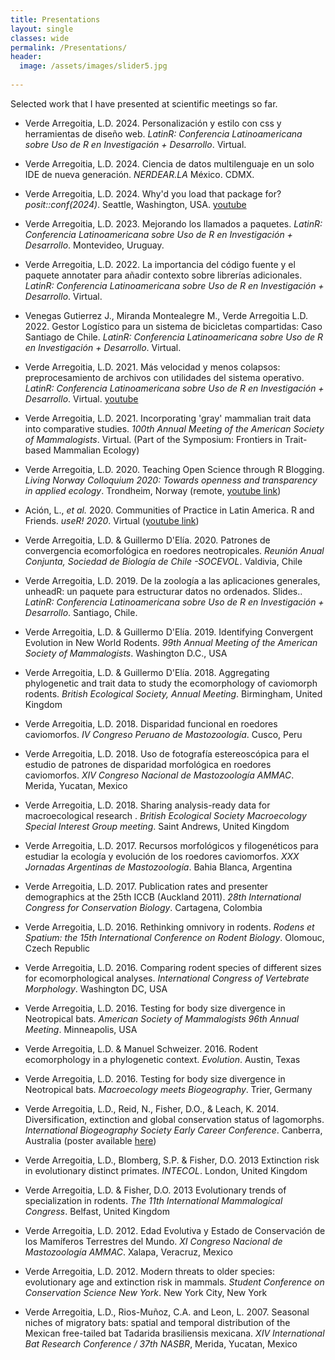 ```yaml
---
title: Presentations
layout: single
classes: wide
permalink: /Presentations/
header:
  image: /assets/images/slider5.jpg
  
---
```


Selected work that I have presented at scientific meetings so far.


+ Verde Arregoitia, L.D. 2024. Personalización y estilo con css y herramientas de diseño web. _LatinR: Conferencia Latinoamericana sobre Uso de R en Investigación + Desarrollo_. Virtual.
 
+ Verde Arregoitia, L.D. 2024. Ciencia de datos multilenguaje en un solo IDE de nueva generación. _NERDEAR.LA_ México. CDMX.

+ Verde Arregoitia, L.D. 2024. Why'd you load that package for? _posit::conf(2024)_. Seattle, Washington, USA. [youtube](https://youtu.be/q4vmmlUEoQg?si=pZI68H-ZjTXXU2xo)

+ Verde Arregoitia, L.D. 2023. Mejorando los llamados a paquetes. _LatinR: Conferencia Latinoamericana sobre Uso de R en Investigación + Desarrollo_. Montevideo, Uruguay.

+ Verde Arregoitia, L.D. 2022. La importancia del código fuente y el paquete annotater para añadir contexto sobre librerías adicionales. _LatinR: Conferencia Latinoamericana sobre Uso de R en Investigación + Desarrollo_. Virtual.  

+ Venegas Gutierrez J., Miranda Montealegre M., Verde Arregoitia L.D. 2022. Gestor Logístico para un sistema de bicicletas compartidas: Caso Santiago de Chile. _LatinR: Conferencia Latinoamericana sobre Uso de R en Investigación + Desarrollo_. Virtual.  

+ Verde Arregoitia, L.D. 2021. Más velocidad y menos colapsos: preprocesamiento de archivos con utilidades del sistema operativo. _LatinR: Conferencia Latinoamericana sobre Uso de R en Investigación + Desarrollo_. Virtual. [youtube](https://youtu.be/jQRQ31jCi24)

+ Verde Arregoitia, L.D. 2021. Incorporating 'gray' mammalian trait data into comparative studies. _100th Annual Meeting of the American Society of Mammalogists_. Virtual. (Part of the Symposium: Frontiers in Trait-based Mammalian Ecology)

+ Verde Arregoitia, L.D. 2020. Teaching Open Science through R Blogging. _Living Norway Colloquium 2020: Towards openness and transparency in applied ecology_. Trondheim, Norway (remote, [youtube link](https://www.youtube.com/watch?v=bn9kvCEKDnE))

+ Ación, L., _et al._ 2020. Communities of Practice in Latin America. R and Friends. _useR! 2020_. Virtual ([youtube link](https://www.youtube.com/watch?v=gtRntU2J3Cg&feature=youtu.be))

+ Verde Arregoitia, L.D. & Guillermo D'Elía. 2020. Patrones de convergencia ecomorfológica en roedores neotropicales. _Reunión Anual Conjunta, Sociedad de Biología de Chile -SOCEVOL_. Valdivia, Chile

+ Verde Arregoitia, L.D. 2019. De la zoología a las aplicaciones generales, unheadR: un paquete para estructurar datos no ordenados. Slides.. _LatinR: Conferencia Latinoamericana sobre Uso de R en Investigación + Desarrollo_. Santiago, Chile.

+ Verde Arregoitia, L.D. & Guillermo D'Elía. 2019. Identifying Convergent Evolution in New World Rodents. _99th Annual Meeting of the American Society of Mammalogists_. Washington D.C., USA

+ Verde Arregoitia, L.D. & Guillermo D'Elía. 2018. Aggregating phylogenetic and trait data to study
the ecomorphology of caviomorph rodents. _British Ecological Society, Annual Meeting_. Birmingham, United Kingdom

+ Verde Arregoitia, L.D. 2018. Disparidad funcional en roedores caviomorfos. _IV Congreso Peruano de Mastozoología_. Cusco, Peru

+ Verde Arregoitia, L.D. 2018. Uso de fotografía estereoscópica para el estudio de patrones de disparidad morfológica en roedores caviomorfos. _XIV Congreso Nacional de Mastozoología AMMAC_. Merida, Yucatan, Mexico

+ Verde Arregoitia, L.D. 2018. Sharing analysis-ready data for macroecological research
. _British Ecological Society Macroecology Special Interest Group meeting_. Saint Andrews, United Kingdom 

+ Verde Arregoitia, L.D. 2017. Recursos morfológicos y filogenéticos para estudiar la ecología y evolución de los roedores caviomorfos. _XXX Jornadas Argentinas de Mastozoología_. Bahia Blanca, Argentina 

+ Verde Arregoitia, L.D. 2017. Publication rates and presenter demographics at the 25th ICCB (Auckland 2011). _28th International Congress for Conservation Biology_. Cartagena, Colombia 

+ Verde Arregoitia, L.D. 2016. Rethinking omnivory in rodents. _Rodens et Spatium: the 15th International Conference on Rodent Biology_. Olomouc, Czech Republic

+ Verde Arregoitia, L.D. 2016. Comparing rodent species of different sizes for ecomorphological analyses. _International Congress of Vertebrate Morphology_. Washington DC, USA

+ Verde Arregoitia, L.D. 2016. Testing for body size divergence in Neotropical bats. _American Society of Mammalogists 96th Annual Meeting_. Minneapolis, USA

+ Verde Arregoitia, L.D. & Manuel Schweizer. 2016. Rodent ecomorphology in a phylogenetic context. _Evolution_. Austin, Texas

+ Verde Arregoitia, L.D. 2016. Testing for body size divergence in Neotropical bats. _Macroecology meets Biogeography_. Trier, Germany

+ Verde Arregoitia, L.D., Reid, N., Fisher, D.O., & Leach, K. 2014. Diversification, extinction and global conservation status of lagomorphs. _International Biogeography Society Early Career Conference_. Canberra, Australia (poster available [here](https://figshare.com/articles/Diversification_extinction_and_global_conservation_status_of_lagomorphs/892568))

+ Verde Arregoitia, L.D., Blomberg, S.P. & Fisher, D.O. 2013 Extinction risk in evolutionary distinct primates. _INTECOL_. London, United Kingdom

+ Verde Arregoitia, L.D. & Fisher, D.O. 2013 Evolutionary trends of specialization in rodents. _The 11th International Mammalogical Congress_. Belfast, United Kingdom

+ Verde Arregoitia, L.D. 2012. Edad Evolutiva y Estado de Conservación de los Mamíferos Terrestres del Mundo. _XI Congreso Nacional de Mastozoología AMMAC_. Xalapa, Veracruz, Mexico

+ Verde Arregoitia, L.D. 2012. Modern threats to older species: evolutionary age and extinction risk in mammals. _Student Conference on Conservation Science New York_. New York City, New York

+ Verde Arregoitia, L.D., Rios-Muñoz, C.A. and Leon, L. 2007. Seasonal niches of migratory bats: spatial and temporal distribution of the Mexican free-tailed bat Tadarida brasiliensis mexicana.  _XIV International Bat Research Conference / 37th NASBR_, Merida, Yucatan, Mexico
